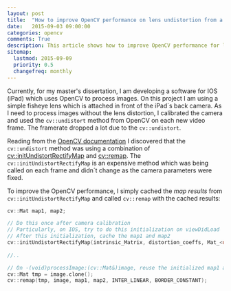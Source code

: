 ```yaml
---
layout: post
title:  "How to improve OpenCV performance on lens undistortion from a video feed"
date:   2015-09-03 09:00:00 
categories: opencv
comments: True
description: This article shows how to improve OpenCV performance for lens undistortion on iPad or iPhone reusing computed maps.
sitemap:
  lastmod: 2015-09-09
  priority: 0.5
  changefreq: monthly
---
```


Currently, for my master's dissertation, I am developing a software for IOS (iPad) which uses OpenCV to process images. 
On this project I am using a simple fisheye lens which is attached in front of the iPad´s back camera. As I need to process images without the lens distortion, 
I calibrated the camera and used the `cv::undistort` method from OpenCV on each new video frame. The framerate dropped a lot due to the `cv::undistort`.

Reading from the [OpenCV documentation](http://docs.opencv.org/3.0.0/da/d54/group__imgproc__transform.html#ga69f2545a8b62a6b0fc2ee060dc30559d) I discovered that 
the `cv::undistort` method was using a combination of [cv::initUndistortRectifyMap](http://docs.opencv.org/3.0.0/da/d54/group__imgproc__transform.html#ga7dfb72c9cf9780a347fbe3d1c47e5d5a) 
and [cv::remap](http://docs.opencv.org/3.0.0/da/d54/group__imgproc__transform.html#gab75ef31ce5cdfb5c44b6da5f3b908ea4). The `cv::initUndistortRectifyMap` is an expensive
method which was being called on each frame and didn´t change as the camera parameters were fixed.

To improve the OpenCV performance, I simply cached the *map results* from `cv::initUndistortRectifyMap` and called `cv::remap` with the cached results:

```c++
cv::Mat map1, map2;

// Do this once after camera calibration
// Particularly, on IOS, try to do this initialization on viewDidLoad
// After this initialization, cache the map1 and map2
cv::initUndistortRectifyMap(intrinsic_Matrix, distortion_coeffs, Mat_<double>::eye(3,3), intrinsic_Matrix, cv::Size(1280,720), CV_16SC2, map1, map2 );
	
//..

// On -(void)processImage:(cv::Mat&)image, reuse the initialized map1 and map2
cv::Mat tmp = image.clone();
cv::remap(tmp, image, map1, map2, INTER_LINEAR, BORDER_CONSTANT);
```